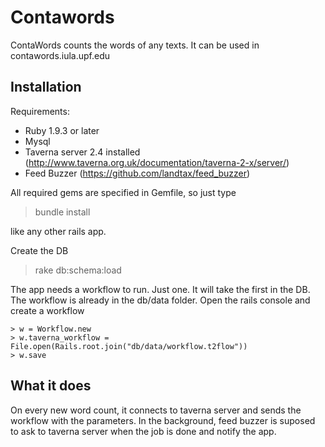 # Contawords

ContaWords counts the words of any texts. 
It can be used in contawords.iula.upf.edu

## Installation

Requirements:
* Ruby 1.9.3 or later
* Mysql 
* Taverna server 2.4 installed (http://www.taverna.org.uk/documentation/taverna-2-x/server/)
* Feed Buzzer (https://github.com/landtax/feed_buzzer)

All required gems are specified in Gemfile, so just type
> bundle install

like any other rails app.

Create the DB
> rake db:schema:load

The app needs a workflow to run. Just one. It will take the first in the DB.
The workflow is already in the db/data folder.
Open the rails console and create a workflow

```
> w = Workflow.new
> w.taverna_workflow = File.open(Rails.root.join("db/data/workflow.t2flow"))
> w.save
```
## What it does

On every new word count, it connects to taverna server and sends the workflow with the parameters.
In the background, feed buzzer is suposed to ask to taverna server when the job is done and notify the app.


